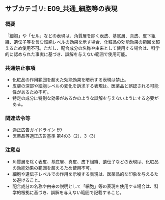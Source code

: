 ## サブカテゴリ: E09_共通_細胞等の表現

### 概要
「細胞」や「セル」などの表現は、角質層を除く表皮、基底層、真皮、皮下組織、遺伝子等を含む細胞レベルの効果を示す場合、化粧品の効能効果の範囲を超えるため使用不可。ただし、配合成分の名称や由来として使用する場合は、科学的に認められた事実に基づき、誤解を与えない範囲で使用可能。

### 共通禁止事項
- 化粧品の作用範囲を超えた効能効果を暗示する表現は禁止。
- 皮膚の深部や細胞レベルの変化を訴求する表現は、医薬品と誤認される可能性があるため不可。
- 特定の成分に特別な効果があるかのような誤解を与えないようにする必要がある。

### 関連法令等
- 適正広告ガイドライン E9
- 医薬品等適正広告基準 第4の3（2）、3（3）  

### 注意点
- 角質層を除く表皮、基底層、真皮、皮下組織、遺伝子などの表現は、化粧品の効能効果の範囲を超えるため使用不可。
- 細胞や遺伝子レベルでの作用を示唆する表現は、医薬品的な印象を与えるため避けること。
- 配合成分の名称や由来の説明として「細胞」等の表現を使用する場合は、科学的根拠に基づき、誤解を与えない範囲で記載すること。

